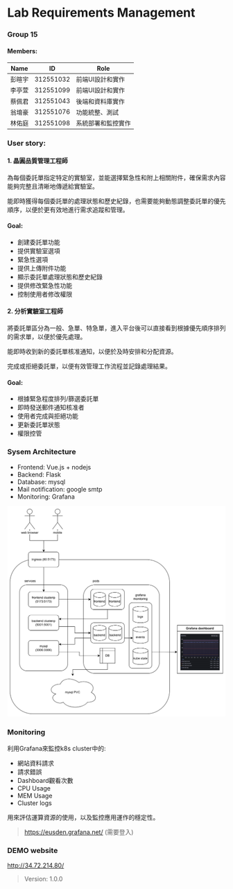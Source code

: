 # Lab Requirements Management

### Group 15 

#### Members:

| Name    | ID        | Role            |
|---------|-----------|-----------------|
| 彭暄宇   | 312551032| 前端UI設計和實作  |
| 李亭萱   | 312551099| 前端UI設計和實作  |
| 蔡佩君   | 312551043| 後端和資料庫實作  |
| 翁堉豪   | 312551076| 功能統整、測試    |
| 林佑庭   | 312551098| 系統部署和監控實作 |

### User story: 

#### 1. 晶圓品質管理工程師

為每個委託單指定特定的實驗室，並能選擇緊急性和附上相關附件，確保需求內容能夠完整且清晰地傳遞給實驗室。

能即時獲得每個委託單的處理狀態和歷史紀錄，也需要能夠動態調整委託單的優先順序，以便於更有效地進行需求追蹤和管理。

#### Goal:

* 創建委託單功能
* 提供實驗室選項
* 緊急性選項
* 提供上傳附件功能
* 顯示委託單處理狀態和歷史紀錄
* 提供修改緊急性功能
* 控制使用者修改權限

#### 2. 分析實驗室工程師

將委託單區分為一般、急單、特急單，進入平台後可以直接看到根據優先順序排列的需求單，以便於優先處理。

能即時收到新的委託單核准通知，以便於及時安排和分配資源。

完成或拒絕委託單，以便有效管理工作流程並記錄處理結果。

#### Goal:

* 根據緊急程度排列/篩選委託單
* 即時發送郵件通知核准者
* 使用者完成與拒絕功能
* 更新委託單狀態
* 權限控管

### Sysem Architecture

* Frontend: Vue.js + nodejs
* Backend: Flask
* Database: mysql
* Mail notification: google smtp
* Monitoring: Grafana

![Sysem Architecture](./k8s.png)

### Monitoring

利用Grafana來監控k8s cluster中的:

* 網站資料請求
* 請求錯誤
* Dashboard觀看次數
* CPU Usage
* MEM Usage
* Cluster logs

用來評估運算資源的使用，以及監控應用運作的穩定性。

> https://eusden.grafana.net/  (需要登入)


### DEMO website

http://34.72.214.80/

> Version: 1.0.0





